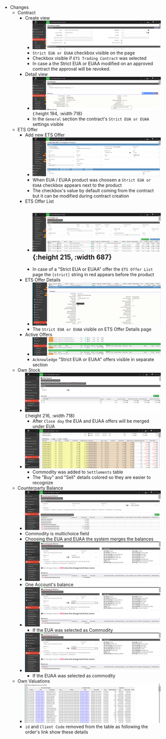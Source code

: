 - Changes
	- Contract
		- Create view
			- ![1_contract_strict_eua_euaa.png](../assets/1_contract_strict_eua_euaa_1691496156618_0.png)
			- `Strict EUA or EUAA` checkbox visible on the page
			- Checkbox visible if `ETS Trading Contract` was selected
			- In case a the Strict EUA or EUAA modified on an approved contract the approval will be revoked.
		- Detail view
			- ![2_contract_details_strict_eua_euaa.png](../assets/2_contract_details_strict_eua_euaa_1691496178835_0.png){:height 194, :width 718}
			- In the `General` section the contract's `Strict EUA or EUAA` settings visible
	- ETS Offer
		- Add new ETS Offer
			- ![3_ets_offer_strict_eua_euaa_checkbox.png](../assets/3_ets_offer_strict_eua_euaa_checkbox_1691496901575_0.png)
			- When EUA / EUAA product was choosen a `Strict EUA or EUAA` checkbox appears next to the product
			- The checkbox's value by default coming from the contract but it can be modified during contract creation
		- ETS Offer List
			- ![4_ets_offer_list.png](../assets/4_ets_offer_list_1691498038507_0.png){:height 215, :width 687}
				-
			- In case of a "Strict EUA or EUAA" offer the `ETS Offer List` page the `[strict]` string in red appears before the product
		- ETS Offer Details
			- ![5_ets_offer_details.png](../assets/5_ets_offer_details_1691498231167_0.png)
			- The `Strict EUA or EUAA` visible on ETS Offer Details page
		- Active Offers
			- ![6_ack_ets_offer_on_active_offers_page.png](../assets/6_ack_ets_offer_on_active_offers_page_1691498356074_0.png)
			- `Acknowledge` "Strict EUA or EUAA" offers visible in separate section
	- Own Stock
		- ![7_own_stock_eua_euaa_merged.png](../assets/7_own_stock_eua_euaa_merged_1691498455919_0.png){:height 216, :width 718}
			- After `Close day` the EUA and EUAA offers will be merged under EUA
		- ![8_daily_reports_settlements_table.png](../assets/8_daily_reports_settlements_table_1691498511069_0.png)
			- Commodity was added to `Settlements` table
			- The "Buy" and "Sell" details colored so they are easier to recognize
	- Counterparty Balance
		- ![9_counterparty_balance.png](../assets/9_counterparty_balance_1691498620617_0.png)
		- Commodity is multichoice field
		- Choosing the EUA and EUAA the system merges the balances
		- ![9_counterparty_balance_eua_euaa.png](../assets/9_counterparty_balance_eua_euaa_1691498660661_0.png)
		- One Account's balance
		- ![9_counterparty_balance_eua.png](../assets/9_counterparty_balance_eua_1691498633642_0.png)
			- If the EUA was selected as Commodity
		- ![9_counterparty_balance_euaa.png](../assets/9_counterparty_balance_euaa_1691498651120_0.png)
			- If the EUAA was selected as commodity
	- Own Valuations
		- ![10_own_valuations_stock_settlement_table.png](../assets/10_own_valuations_stock_settlement_table_1691498820739_0.png)
		- `id` and `Client Code` removed from the table as following the order's link show these details